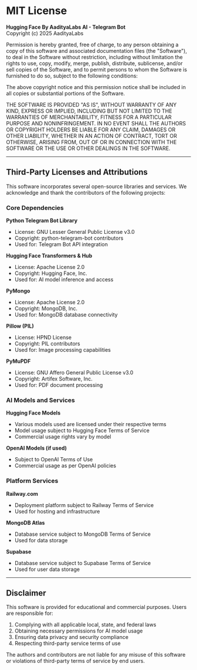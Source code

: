 # MIT License

**Hugging Face By AadityaLabs AI - Telegram Bot**  
Copyright (c) 2025 AadityaLabs

Permission is hereby granted, free of charge, to any person obtaining a copy
of this software and associated documentation files (the "Software"), to deal
in the Software without restriction, including without limitation the rights
to use, copy, modify, merge, publish, distribute, sublicense, and/or sell
copies of the Software, and to permit persons to whom the Software is
furnished to do so, subject to the following conditions:

The above copyright notice and this permission notice shall be included in all
copies or substantial portions of the Software.

THE SOFTWARE IS PROVIDED "AS IS", WITHOUT WARRANTY OF ANY KIND, EXPRESS OR
IMPLIED, INCLUDING BUT NOT LIMITED TO THE WARRANTIES OF MERCHANTABILITY,
FITNESS FOR A PARTICULAR PURPOSE AND NONINFRINGEMENT. IN NO EVENT SHALL THE
AUTHORS OR COPYRIGHT HOLDERS BE LIABLE FOR ANY CLAIM, DAMAGES OR OTHER
LIABILITY, WHETHER IN AN ACTION OF CONTRACT, TORT OR OTHERWISE, ARISING FROM,
OUT OF OR IN CONNECTION WITH THE SOFTWARE OR THE USE OR OTHER DEALINGS IN THE
SOFTWARE.

---

## Third-Party Licenses and Attributions

This software incorporates several open-source libraries and services. We acknowledge and thank the contributors of the following projects:

### Core Dependencies

**Python Telegram Bot Library**
- License: GNU Lesser General Public License v3.0
- Copyright: python-telegram-bot contributors
- Used for: Telegram Bot API integration

**Hugging Face Transformers & Hub**
- License: Apache License 2.0
- Copyright: Hugging Face, Inc.
- Used for: AI model inference and access

**PyMongo**
- License: Apache License 2.0
- Copyright: MongoDB, Inc.
- Used for: MongoDB database connectivity

**Pillow (PIL)**
- License: HPND License
- Copyright: PIL contributors
- Used for: Image processing capabilities

**PyMuPDF**
- License: GNU Affero General Public License v3.0
- Copyright: Artifex Software, Inc.
- Used for: PDF document processing

### AI Models and Services

**Hugging Face Models**
- Various models used are licensed under their respective terms
- Model usage subject to Hugging Face Terms of Service
- Commercial usage rights vary by model

**OpenAI Models (if used)**
- Subject to OpenAI Terms of Use
- Commercial usage as per OpenAI policies

### Platform Services

**Railway.com**
- Deployment platform subject to Railway Terms of Service
- Used for hosting and infrastructure

**MongoDB Atlas**
- Database service subject to MongoDB Terms of Service
- Used for data storage

**Supabase**
- Database service subject to Supabase Terms of Service
- Used for user data storage

---

## Disclaimer

This software is provided for educational and commercial purposes. Users are responsible for:
1. Complying with all applicable local, state, and federal laws
2. Obtaining necessary permissions for AI model usage
3. Ensuring data privacy and security compliance
4. Respecting third-party service terms of use

The authors and contributors are not liable for any misuse of this software or violations of third-party terms of service by end users.